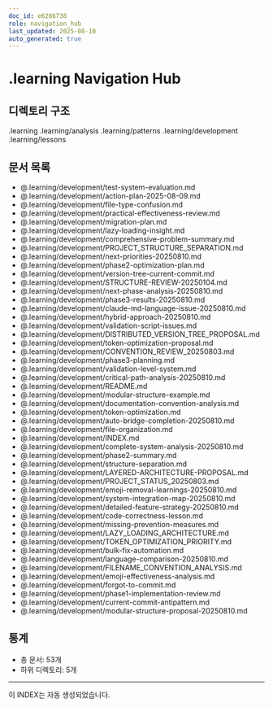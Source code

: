 ```yaml
---
doc_id: e6286738
role: navigation_hub
last_updated: 2025-08-10
auto_generated: true
---
```


# .learning Navigation Hub

## 디렉토리 구조
.learning
.learning/analysis
.learning/patterns
.learning/development
.learning/lessons

## 문서 목록
- @.learning/development/test-system-evaluation.md
- @.learning/development/action-plan-2025-08-09.md
- @.learning/development/file-type-confusion.md
- @.learning/development/practical-effectiveness-review.md
- @.learning/development/migration-plan.md
- @.learning/development/lazy-loading-insight.md
- @.learning/development/comprehensive-problem-summary.md
- @.learning/development/PROJECT_STRUCTURE_SEPARATION.md
- @.learning/development/next-priorities-20250810.md
- @.learning/development/phase2-optimization-plan.md
- @.learning/development/version-tree-current-commit.md
- @.learning/development/STRUCTURE-REVIEW-20250104.md
- @.learning/development/next-phase-analysis-20250810.md
- @.learning/development/phase3-results-20250810.md
- @.learning/development/claude-md-language-issue-20250810.md
- @.learning/development/hybrid-approach-20250810.md
- @.learning/development/validation-script-issues.md
- @.learning/development/DISTRIBUTED_VERSION_TREE_PROPOSAL.md
- @.learning/development/token-optimization-proposal.md
- @.learning/development/CONVENTION_REVIEW_20250803.md
- @.learning/development/phase3-planning.md
- @.learning/development/validation-level-system.md
- @.learning/development/critical-path-analysis-20250810.md
- @.learning/development/README.md
- @.learning/development/modular-structure-example.md
- @.learning/development/documentation-convention-analysis.md
- @.learning/development/token-optimization.md
- @.learning/development/auto-bridge-completion-20250810.md
- @.learning/development/file-organization.md
- @.learning/development/INDEX.md
- @.learning/development/complete-system-analysis-20250810.md
- @.learning/development/phase2-summary.md
- @.learning/development/structure-separation.md
- @.learning/development/LAYERED-ARCHITECTURE-PROPOSAL.md
- @.learning/development/PROJECT_STATUS_20250803.md
- @.learning/development/emoji-removal-learnings-20250810.md
- @.learning/development/system-integration-map-20250810.md
- @.learning/development/detailed-feature-strategy-20250810.md
- @.learning/development/code-correctness-lesson.md
- @.learning/development/missing-prevention-measures.md
- @.learning/development/LAZY_LOADING_ARCHITECTURE.md
- @.learning/development/TOKEN_OPTIMIZATION_PRIORITY.md
- @.learning/development/bulk-fix-automation.md
- @.learning/development/language-comparison-20250810.md
- @.learning/development/FILENAME_CONVENTION_ANALYSIS.md
- @.learning/development/emoji-effectiveness-analysis.md
- @.learning/development/forgot-to-commit.md
- @.learning/development/phase1-implementation-review.md
- @.learning/development/current-commit-antipattern.md
- @.learning/development/modular-structure-proposal-20250810.md

## 통계
- 총 문서:       53개
- 하위 디렉토리:        5개

---
이 INDEX는 자동 생성되었습니다.
